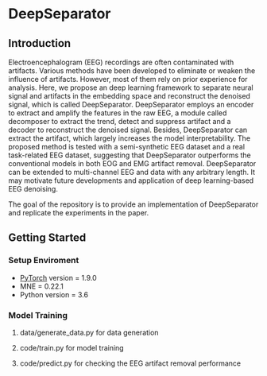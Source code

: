 # DeepSeparator


## Introduction

Electroencephalogram (EEG) recordings are often contaminated with artifacts. Various methods have been developed to eliminate or weaken the influence of artifacts. However, most of them rely on prior experience for analysis. Here, we propose an deep learning framework to separate neural signal and artifacts in the embedding space and reconstruct the denoised signal, which is called DeepSeparator. DeepSeparator employs an encoder to extract and amplify the features in the raw EEG, a module called decomposer to extract the trend, detect and suppress artifact and a decoder to reconstruct the denoised signal. Besides, DeepSeparator can extract the artifact, which largely increases the model interpretability. The proposed method is tested with a semi-synthetic EEG dataset and a real task-related EEG dataset, suggesting that DeepSeparator outperforms the conventional models in both EOG and EMG artifact removal. DeepSeparator can be extended to multi-channel EEG and data with any arbitrary length. It may motivate future developments and application of deep learning-based EEG denoising.


The goal of the repository is to provide an implementation of DeepSeparator and replicate the experiments in the paper.


 ## Getting Started

### Setup Enviroment


* [PyTorch](http://pytorch.org/) version = 1.9.0
* MNE = 0.22.1
* Python version = 3.6



### Model Training

1. data/generate_data.py for data generation

2. code/train.py for model training

3. code/predict.py for checking the EEG artifact removal performance



